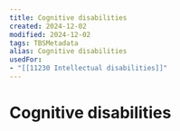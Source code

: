 ```yaml
---
title: Cognitive disabilities
created: 2024-12-02
modified: 2024-12-02
tags: TBSMetadata
alias: Cognitive disabilities
usedFor:
- "[[11230 Intellectual disabilities]]"
---
```

# Cognitive disabilities
